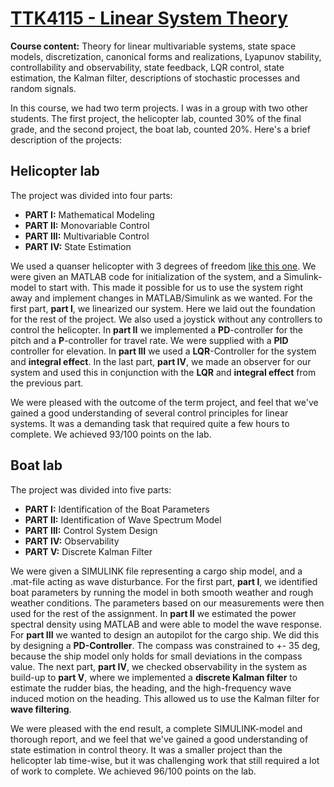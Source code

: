 # [TTK4115 - Linear System Theory](http://www.ntnu.edu/studies/courses/TTK4115#tab=omEmnet)
**Course content:** Theory for linear multivariable systems, state space models, discretization, canonical forms and realizations, Lyapunov stability, controllability and observability, state feedback, LQR control, state estimation, the Kalman filter, descriptions of stochastic processes and random signals. 

In this course, we had two term projects. I was in a group with two other students. The first project, the helicopter lab, counted 30% of the final grade, and the second project, the boat lab, counted 20%. Here's a brief description of the projects: 

## Helicopter lab
The project was divided into four parts:

* **PART I:** Mathematical Modeling
* **PART II:** Monovariable Control
* **PART III:** Multivariable Control
* **PART IV:** State Estimation

We used a quanser helicopter with 3 degrees of freedom [like this one](http://www.quanser.com/products/3dof_helicopter).
We were given an MATLAB code for initialization of the system, and a Simulink-model to start with. This made it possible for us to use the system right away and implement changes in MATLAB/Simulink as we wanted. For the first part, **part I**, we linearized our system. Here we laid out the foundation for the rest of the project. We also used a joystick without any controllers to control the helicopter. In **part II** we implemented a **PD**-controller for the pitch and a **P**-controller for travel rate. We were supplied with a **PID** controller for elevation. In **part III** we used a **LQR**-Controller for the system and **integral effect**. In the last part, **part IV**, we made an observer for our system and used this in conjunction with the **LQR** and **integral effect** from the previous part. 

We were pleased with the outcome of the term project, and feel that we've gained a good understanding of several control principles for linear systems. It was a demanding task that required quite a few hours to complete. We achieved 93/100 points on the lab.

## Boat lab
The project was divided into five parts:

* **PART I:** Identification of the Boat Parameters
* **PART II:** Identification of Wave Spectrum Model
* **PART III:** Control System Design
* **PART IV:** Observability
* **PART V:** Discrete Kalman Filter

We were given a SIMULINK file representing a cargo ship model, and a .mat-file acting as wave disturbance. For the first part, **part I**, we identified boat parameters by running the model in both smooth weather and rough weather conditions. The parameters based on our measurements were then used for the rest of the assignment. In **part II** we estimated the power spectral density using MATLAB and were able to model the wave response. For **part III** we wanted to design an autopilot for the cargo ship. We did this by designing a **PD-Controller**. The compass was constrained to +- 35 deg, because the ship model only holds for small deviations in the compass value. The next part, **part IV**, we checked observability in the system as build-up to **part V**, where we implemented a **discrete Kalman filter** to estimate the rudder bias, the heading, and the high-frequency wave induced motion on the heading. This allowed us to use the Kalman filter for **wave filtering**. 

We were pleased with the end result, a complete SIMULINK-model and thorough report, and we feel that we've gained a good understanding of state estimation in control theory. It was a smaller project than the helicopter lab time-wise, but it was challenging work that still required a lot of work to complete. We achieved 96/100 points on the lab. 
